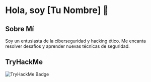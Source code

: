 # Hola, soy [Tu Nombre] 👋

## Sobre Mí
Soy un entusiasta de la ciberseguridad y hacking ético. Me encanta resolver desafíos y aprender nuevas técnicas de seguridad.

## TryHackMe

![TryHackMe Badge](<img src="https://tryhackme-badges.s3.amazonaws.com/davity.png" alt="TryHackMe">)

